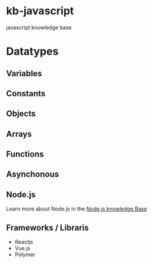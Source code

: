 # kb-javascript
javascript knowledge base

# Datatypes

## Variables

## Constants

## Objects

## Arrays

## Functions

## Asynchonous

## Node.js
Learn more about Node.js in the [Node.js knowledge Base](https://github.com/cainenielsen/kb-nodejs)

## Frameworks / Libraris
- Reactjs
- Vue.js
- Polymer
